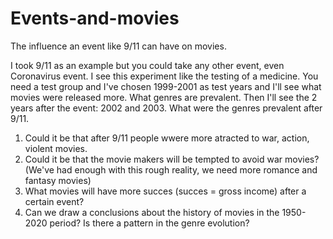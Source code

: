 # Events-and-movies
The influence an event like 9/11 can have on movies.

I took 9/11 as an example but you could take any other event, even Coronavirus event.
I see this experiment like the testing of a medicine. 
You need a test group and I've chosen 1999-2001 as test years and I'll see what movies were released more. What genres are prevalent. 
Then I'll see the 2 years after the event: 2002 and 2003. What were the genres prevalent after 9/11.
1. Could it be that after 9/11 people wwere more atracted to war, action, violent movies.
2. Could it be that the movie makers will be tempted to avoid war movies? (We've had enough with this rough reality, we need more romance and fantasy movies)
3. What movies will have more succes (succes = gross income) after a certain event?
4. Can we draw a conclusions about the history of movies in the 1950-2020 period? Is there a pattern in the genre evolution?